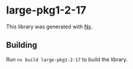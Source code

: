 # large-pkg1-2-17

This library was generated with [Nx](https://nx.dev).

## Building

Run `nx build large-pkg1-2-17` to build the library.
